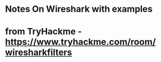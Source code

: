 # Notes On Wireshark with examples

# from TryHackme - https://www.tryhackme.com/room/wiresharkfilters

